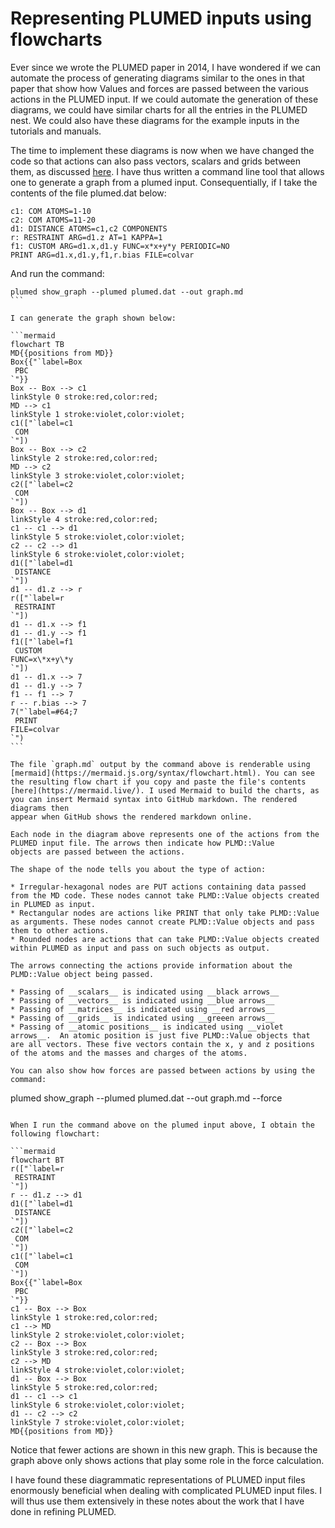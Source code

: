 # Representing PLUMED inputs using flowcharts

Ever since we wrote the PLUMED paper in 2014, I have wondered if we can automate the process of generating diagrams
similar to the ones in that paper that show how Values and forces are passed between the various actions in the PLUMED input.
If we could automate the generation of these diagrams, we could have similar charts for all the entries 
in the PLUMED nest. We could also have these diagrams for the example inputs in the tutorials and manuals.

The time to implement these diagrams is now when we have changed the code so that actions can also pass vectors,
scalars and grids between them, as discussed [here](Passing.md). I have thus written a command line tool that allows one to 
generate a graph from a plumed input. Consequentially, if I take the contents of the file plumed.dat below:

```plumed
c1: COM ATOMS=1-10
c2: COM ATOMS=11-20
d1: DISTANCE ATOMS=c1,c2 COMPONENTS
r: RESTRAINT ARG=d1.z AT=1 KAPPA=1 
f1: CUSTOM ARG=d1.x,d1.y FUNC=x*x+y*y PERIODIC=NO
PRINT ARG=d1.x,d1.y,f1,r.bias FILE=colvar
``` 

And run the command:

````
plumed show_graph --plumed plumed.dat --out graph.md
```

I can generate the graph shown below:

```mermaid
flowchart TB
MD{{positions from MD}}
Box{{"`label=Box 
 PBC
`"}}
Box -- Box --> c1
linkStyle 0 stroke:red,color:red;
MD --> c1
linkStyle 1 stroke:violet,color:violet;
c1(["`label=c1
 COM
`"])
Box -- Box --> c2
linkStyle 2 stroke:red,color:red;
MD --> c2
linkStyle 3 stroke:violet,color:violet;
c2(["`label=c2
 COM
`"])
Box -- Box --> d1
linkStyle 4 stroke:red,color:red;
c1 -- c1 --> d1
linkStyle 5 stroke:violet,color:violet;
c2 -- c2 --> d1
linkStyle 6 stroke:violet,color:violet;
d1(["`label=d1
 DISTANCE
`"])
d1 -- d1.z --> r
r(["`label=r
 RESTRAINT
`"])
d1 -- d1.x --> f1
d1 -- d1.y --> f1
f1(["`label=f1
 CUSTOM
FUNC=x\*x+y\*y
`"])
d1 -- d1.x --> 7
d1 -- d1.y --> 7
f1 -- f1 --> 7
r -- r.bias --> 7
7("`label=#64;7
 PRINT
FILE=colvar
`")
```

The file `graph.md` output by the command above is renderable using [mermaid](https://mermaid.js.org/syntax/flowchart.html). You can see the resulting flow chart if you copy and paste the file's contents 
[here](https://mermaid.live/). I used Mermaid to build the charts, as you can insert Mermaid syntax into GitHub markdown. The rendered diagrams then
appear when GitHub shows the rendered markdown online.

Each node in the diagram above represents one of the actions from the PLUMED input file. The arrows then indicate how PLMD::Value
objects are passed between the actions.  

The shape of the node tells you about the type of action:

* Irregular-hexagonal nodes are PUT actions containing data passed from the MD code. These nodes cannot take PLMD::Value objects created in PLUMED as input.
* Rectangular nodes are actions like PRINT that only take PLMD::Value as arguments. These nodes cannot create PLMD::Value objects and pass them to other actions.
* Rounded nodes are actions that can take PLMD::Value objects created within PLUMED as input and pass on such objects as output.

The arrows connecting the actions provide information about the PLMD::Value object being passed.

* Passing of __scalars__ is indicated using __black arrows__ 
* Passing of __vectors__ is indicated using __blue arrows__
* Passing of __matrices__ is indicated using __red arrows__
* Passing of __grids__ is indicated using __greeen arrows__
* Passing of __atomic positions__ is indicated using __violet arrows__.  An atomic position is just five PLMD::Value objects that are all vectors. These five vectors contain the x, y and z positions of the atoms and the masses and charges of the atoms.

You can also show how forces are passed between actions by using the command:

````
plumed show_graph --plumed plumed.dat --out graph.md --force
```

When I run the command above on the plumed input above, I obtain the following flowchart:

```mermaid
flowchart BT
r(["`label=r 
 RESTRAINT 
`"])
r -- d1.z --> d1
d1(["`label=d1
 DISTANCE
`"])
c2(["`label=c2
 COM
`"])
c1(["`label=c1
 COM
`"])
Box{{"`label=Box
 PBC
`"}}
c1 -- Box --> Box
linkStyle 1 stroke:red,color:red;
c1 --> MD
linkStyle 2 stroke:violet,color:violet;
c2 -- Box --> Box
linkStyle 3 stroke:red,color:red;
c2 --> MD
linkStyle 4 stroke:violet,color:violet;
d1 -- Box --> Box
linkStyle 5 stroke:red,color:red;
d1 -- c1 --> c1
linkStyle 6 stroke:violet,color:violet;
d1 -- c2 --> c2
linkStyle 7 stroke:violet,color:violet;
MD{{positions from MD}}
```

Notice that fewer actions are shown in this new graph. This is because the graph above only shows actions that play some role in the force calculation.

I have found these diagrammatic representations of PLUMED input files enormously beneficial when dealing with complicated PLUMED input files. I will thus use them extensively in these notes about the work that I have done in refining PLUMED.
